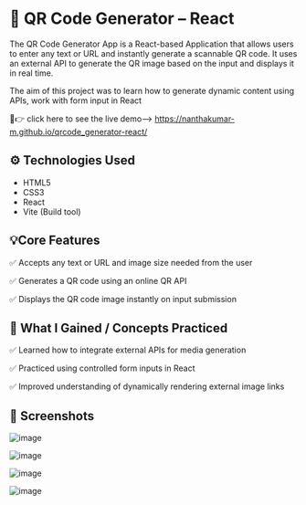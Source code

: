 # 📱 QR Code Generator – React 

The QR Code Generator App is a React-based Application that allows users to enter any text or URL and instantly generate a scannable QR code. It uses an external API to generate the QR image based on the input and displays it in real time.

The aim of this project was to learn how to generate dynamic content using APIs, work with form input in React

🔗👉 click here to see the live demo--> https://nanthakumar-m.github.io/qrcode_generator-react/
  
  
## ⚙️ Technologies Used
  
  - HTML5
  - CSS3
  - React
  - Vite (Build tool)
  
## 💡Core Features

✅ Accepts any text or URL and image size needed from the user

✅ Generates a QR code using an online QR API

✅ Displays the QR code image instantly on input submission

## 🎯 What I Gained  / Concepts Practiced

✅ Learned how to integrate external APIs for media generation

✅ Practiced using controlled form inputs in React

✅ Improved understanding of dynamically rendering external image links

## 📸 Screenshots

![image](https://github.com/user-attachments/assets/02d4cc53-44a6-4052-85b5-3a9728310f28)

![image](https://github.com/user-attachments/assets/8ec534e6-8583-4b38-b493-41d4eb6eb892)

![image](https://github.com/user-attachments/assets/c6a1c3e1-faac-43bf-9004-b5befbb024aa)

![image](https://github.com/user-attachments/assets/cd8eb3dd-4f89-49bd-9773-dffd875ad619)

